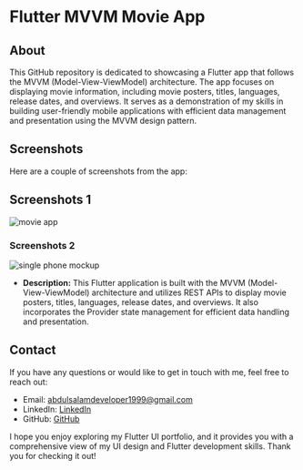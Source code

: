 # Flutter MVVM Movie App


## About

This GitHub repository is dedicated to showcasing a Flutter app that follows the MVVM (Model-View-ViewModel) architecture. The app focuses on displaying movie information, including movie posters, titles, languages, release dates, and overviews. It serves as a demonstration of my skills in building user-friendly mobile applications with efficient data management and presentation using the MVVM design pattern.

## Screenshots

Here are a couple of screenshots from the app:

## Screenshots 1
![movie app](https://github.com/abdulsalamdeveloper1999/MovieApp-MVVM-Provider/assets/114761249/f231de6e-30da-413d-a095-41e168d8c193)

### Screenshots 2
![single phone mockup](https://github.com/abdulsalamdeveloper1999/MovieApp-MVVM-Provider/assets/114761249/1cfb5b6a-2747-4b99-905d-4f6f6868d1d1)



- **Description:** This Flutter application is built with the MVVM (Model-View-ViewModel) architecture and utilizes REST APIs to display movie posters, titles, languages, release dates, and overviews. It also incorporates the Provider state management for efficient data handling and presentation.


## Contact

If you have any questions or would like to get in touch with me, feel free to reach out:

- Email: [abdulsalamdeveloper1999@gmail.com](mailto:abdulsalamdeveloper1999@gmail.com)
- LinkedIn: [LinkedIn](https://www.linkedin.com/in/abdul-salam-432b4a24b)
- GitHub: [GitHub](https://github.com/abdulsalamdeveloper1999)


I hope you enjoy exploring my Flutter UI portfolio, and it provides you with a comprehensive view of my UI design and Flutter development skills. Thank you for checking it out!
